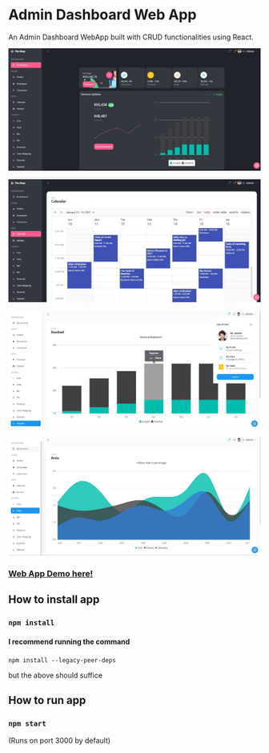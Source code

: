 # Admin Dashboard Web App


An Admin Dashboard WebApp built with CRUD functionalities using React.

![-](demo_imgs/ecomm_fp.jpg)

![-](demo_imgs/ecomm_cal.jpg)

![-](demo_imgs/ecomm_userprof.jpg)

![-](demo_imgs/ecomm_charts.jpg)




### [Web App Demo here!](https://react-admin-dashboard-crud.vercel.app/ecommerce)





## How to install app

### `npm install`



#### I recommend running the command 

`npm install --legacy-peer-deps`  

but the above should suffice

## How to run app

### `npm start`

(Runs on port 3000 by default)

